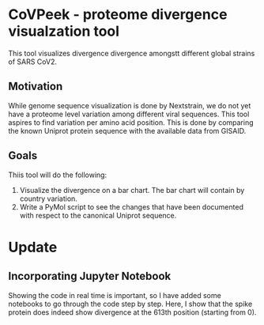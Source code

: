# CoVPeek - proteome divergence visualzation tool
This tool visualizes divergence divergence amongstt different global strains of SARS CoV2. 


## Motivation 
While genome sequence visualization is done by Nextstrain, we do not yet have a proteome level variation among different viral sequences. This tool aspires to find variation per amino acid position. This is done by comparing the known Uniprot protein sequence with the available data from GISAID. 

## Goals 
Thiis tool will do the following: 
  1. Visualize the divergence on a bar chart. The bar chart 
  will contain by country variation. 
  1. Write a PyMol script to see the changes that have been 
  documented with respect to the canonical Uniprot sequence. 


# Update 
## Incorporating Jupyter Notebook 
Showing the code in real time is important, so I have added some notebooks to go through the code step by step. Here, I show that the spike protein does indeed show divergence at the 613th position (starting from 0). 
